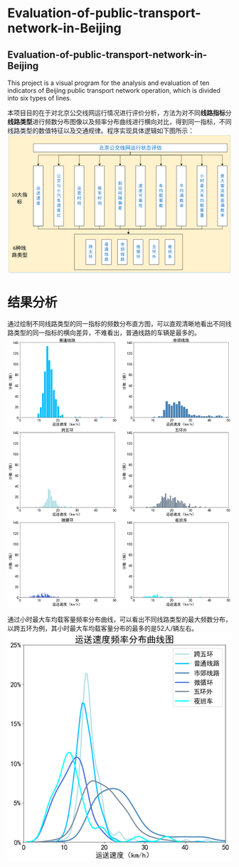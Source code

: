 # Evaluation-of-public-transport-network-in-Beijing
## Evaluation-of-public-transport-network-in-Beijing
This project is a visual program for the analysis and evaluation of ten indicators of Beijing public transport network operation, which is divided into six types of lines.

本项目目的在于对北京公交线网运行情况进行评价分析，方法为对不同**线路指标**分**线路类型**进行频数分布图像以及频率分布曲线进行横向对比，得到同一指标，不同线路类型的数值特征以及交通规律。程序实现具体逻辑如下图所示：
![](./images/逻辑图2.png)

# 结果分析
通过绘制不同线路类型的同一指标的频数分布直方图，可以直观清晰地看出不同线路类型的同一指标的横向差异，不难看出，普通线路的车辆是最多的。
![](./images/运送速度.png)



通过小时最大车均载客量频率分布曲线，可以看出不同线路类型的最大频数分布，以跨五环为例，其小时最大车均载客量分布的最多的是52人/辆左右。
![](./images/运送速度-频率.png)



